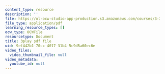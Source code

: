 ```yaml
---
content_type: resource
description: ''
file: https://ol-ocw-studio-app-production.s3.amazonaws.com/courses/3-320-atomistic-computer-modeling-of-materials-sma-5107-spring-2005/9ef442b170cc401731b45c9d5a60ec6e_kHdqdTe7G44.pdf
file_type: application/pdf
learning_resource_types: []
ocw_type: OCWFile
resourcetype: Document
title: 3play pdf file
uid: 9ef442b1-70cc-4017-31b4-5c9d5a60ec6e
video_files:
  video_thumbnail_file: null
video_metadata:
  youtube_id: null
---
```

